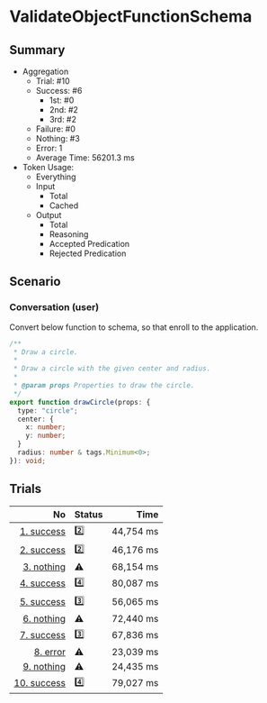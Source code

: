 # ValidateObjectFunctionSchema
## Summary
  - Aggregation
    - Trial: #10
    - Success: #6
      - 1st: #0
      - 2nd: #2
      - 3rd: #2
    - Failure: #0
    - Nothing: #3
    - Error: 1
    - Average Time: 56201.3 ms
  - Token Usage:
    - Everything
    - Input
      - Total
      - Cached
    - Output
      - Total
      - Reasoning
      - Accepted Predication
      - Rejected Predication

## Scenario
### Conversation (user)
Convert below function to schema, so that enroll to the application.

```ts
/**
 * Draw a circle.
 *
 * Draw a circle with the given center and radius.
 *
 * @param props Properties to draw the circle.
 */
export function drawCircle(props: {
  type: "circle";
  center: {
    x: number;
    y: number;
  }
  radius: number & tags.Minimum<0>;
}): void;
```

## Trials
No | Status | Time
---:|:-------|------:
[1. success](./trials/1.success.json) | 2️⃣ | 44,754 ms
[2. success](./trials/2.success.json) | 2️⃣ | 46,176 ms
[3. nothing](./trials/3.nothing.json) | ⚠️ | 68,154 ms
[4. success](./trials/4.success.json) | 4️⃣ | 80,087 ms
[5. success](./trials/5.success.json) | 3️⃣ | 56,065 ms
[6. nothing](./trials/6.nothing.json) | ⚠️ | 72,440 ms
[7. success](./trials/7.success.json) | 3️⃣ | 67,836 ms
[8. error](./trials/8.error.json) | ⚠️ | 23,039 ms
[9. nothing](./trials/9.nothing.json) | ⚠️ | 24,435 ms
[10. success](./trials/10.success.json) | 4️⃣ | 79,027 ms